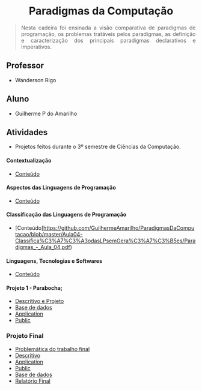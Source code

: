 <h1 align="center"> Paradigmas da Computação </h1>

> <p align="justify"> Nesta cadeira foi ensinada a visão comparativa de paradigmas de programação, os problemas tratáveis pelos paradigmas, as definição e caracterização dos principais paradigmas declarativos e imperativos. </p>

## Professor 
- Wanderson Rigo

## Aluno 
- Guilherme P do Amarilho

## Atividades
- Projetos feitos durante o 3º semestre de Ciências da Computação.

#### Contextualização
- [Conteúdo](https://github.com/GuilhermeAmarilho/ParadigmasDaComputacao/blob/master/Aula02-Hist%C3%B3ricoeMotiva%C3%A7%C3%A3o/Paradigmas_-_Aula_02.pdf)

#### Aspectos das Linguagens de Programação
- [Conteúdo](https://github.com/GuilhermeAmarilho/ParadigmasDaComputacao/blob/master/Aula03-LinguagensdePrograma%C3%A7%C3%A3o%20-%20Copia/Paradigmas_-_Aula_03.pdf)

#### Classificação das Linguagens de Programação
- [Conteúdo]https://github.com/GuilhermeAmarilho/ParadigmasDaComputacao/blob/master/Aula04-Classifica%C3%A7%C3%A3odasLPsemGera%C3%A7%C3%B5es/Paradigmas_-_Aula_04.pdf)

#### Linguagens, Tecnologias e Softwares
- [Conteúdo](file:///C:/Users/guilherme/Downloads/ParadigmasDaComputa%C3%A7%C3%A3o/Aula05-LinguagensTecnologiasSoftwares/Paradigmas_-_Aula_05.pdf)

#### Projeto 1 - Parabocha;
- [Descritivo e Projeto](https://github.com/GuilhermeAmarilho/Linguagem-Programacao-2/tree/master/Aula%2010%20-%20Projeto%20MVC)
- [Base de dados](https://github.com/GuilhermeAmarilho/Linguagem-Programacao-2/blob/master/Aula%2010%20-%20Projeto%20MVC/getStart/SQL-Script.sql)
- [Application](https://github.com/GuilhermeAmarilho/Linguagem-Programacao-2/tree/master/Aula%2010%20-%20Projeto%20MVC/Application)
- [Public](https://github.com/GuilhermeAmarilho/Linguagem-Programacao-2/tree/master/Aula%2010%20-%20Projeto%20MVC/public)

### Projeto Final
- [Problemática do trabalho final](https://github.com/GuilhermeAmarilho/Linguagem-Programacao-2/blob/master/Aula%2012%20-%20Projeto%20Final/getStart/DescritivoProjetoFinal.pdf) 
- [Descritivo](https://github.com/GuilhermeAmarilho/Linguagem-Programacao-2/tree/master/Aula%2012%20-%20Projeto%20Final)
- [Application](https://github.com/GuilhermeAmarilho/Linguagem-Programacao-2/tree/master/Aula%2012%20-%20Projeto%20Final/Application)
- [Public](https://github.com/GuilhermeAmarilho/Linguagem-Programacao-2/tree/master/Aula%2012%20-%20Projeto%20Final/public)
- [Base de dados](https://github.com/GuilhermeAmarilho/Linguagem-Programacao-2/blob/master/Aula%2012%20-%20Projeto%20Final/getStart/SQL-Script.sql)
- [Relatório Final](https://github.com/GuilhermeAmarilho/Linguagem-Programacao-2/blob/master/Aula%2012%20-%20Projeto%20Final/getStart/RelatorioFinal.pdf)

